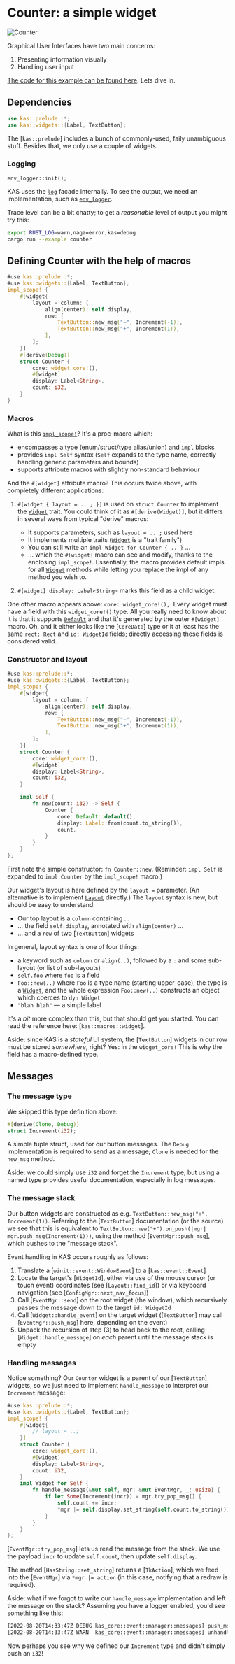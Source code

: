 # Counter: a simple widget

![Counter](screenshots/counter.png)

Graphical User Interfaces have two main concerns:

1.  Presenting information visually
2.  Handling user input

[The code for this example can be found here](https://github.com/kas-gui/tutorials/blob/master/examples/counter.rs). Lets dive in.

## Dependencies

```rust
use kas::prelude::*;
use kas::widgets::{Label, TextButton};
```
The [`kas::prelude`] includes a bunch of commonly-used, faily unambiguous stuff.
Besides that, we only use a couple of widgets.

### Logging

```
env_logger::init();
```
KAS uses the [`log`](https://crates.io/crates/log) facade internally. To see the
output, we need an implementation, such as
[`env_logger`](https://crates.io/crates/env_logger).

Trace level can be a bit chatty; to get a *reasonable* level of output you might
try this:
```sh
export RUST_LOG=warn,naga=error,kas=debug
cargo run --example counter
```

## Defining Counter with the help of macros

```rust
#use kas::prelude::*;
#use kas::widgets::{Label, TextButton};
impl_scope! {
    #[widget{
        layout = column: [
            align(center): self.display,
            row: [
                TextButton::new_msg("−", Increment(-1)),
                TextButton::new_msg("+", Increment(1)),
            ],
        ];
    }]
    #[derive(Debug)]
    struct Counter {
        core: widget_core!(),
        #[widget]
        display: Label<String>,
        count: i32,
    }
}
```

### Macros

What is this [`impl_scope!`](https://docs.rs/impl-tools/latest/impl_tools/macro.impl_scope.html)? It's a proc-macro which:

-   encompasses a type (enum/struct/type alias/union) and `impl` blocks
-   provides `impl Self` syntax (`Self` expands to the type name, correctly
    handling generic parameters and bounds)
-   supports attribute macros with slightly non-standard behaviour

And the `#[widget]` attribute macro? This occurs twice above, with completely
different applications:

1.  `#[widget { layout = .. ; }]` is used on `struct Counter` to implement the
    [`Widget`] trait.
    You could think of it as `#[derive(Widget)]`, but it differs in several
    ways from typical "derive" macros:

    -   It supports parameters, such as `layout = .. ;` used here
    -   It implements multiple traits ([`Widget`] is a "trait family")
    -   You can still write an `impl Widget for Counter { .. }` ...
    -   ... which the `#[widget]` macro can see and modify, thanks to the enclosing
        `impl_scope!`. Essentially, the macro provides default impls for all
        [`Widget`] methods while letting you replace the impl of any method you
        wish to.
2.  `#[widget] display: Label<String>` marks this field as a child widget.

One other macro appears above: `core: widget_core!(),`. Every widget must have
a field with this `widget_core!()` type. All you really need to know about it is
that it supports [`Default`] and that it's generated by the outer `#[widget]`
macro. Oh, and it either looks like the [`CoreData`] type or it at least has the
same `rect: Rect` and `id: WidgetId` fields; directly accessing these fields is
considered valid.

### Constructor and layout

```rust
#use kas::prelude::*;
#use kas::widgets::{Label, TextButton};
impl_scope! {
    #[widget{
        layout = column: [
            align(center): self.display,
            row: [
                TextButton::new_msg("−", Increment(-1)),
                TextButton::new_msg("+", Increment(1)),
            ],
        ];
    }]
    struct Counter {
        core: widget_core!(),
        #[widget]
        display: Label<String>,
        count: i32,
    }

    impl Self {
        fn new(count: i32) -> Self {
            Counter {
                core: Default::default(),
                display: Label::from(count.to_string()),
                count,
            }
        }
    }
};
```

First note the simple constructor: `fn Counter::new`. (Reminder: `impl Self`
is expanded to `impl Counter` by the `impl_scope!` macro.)

Our widget's layout is here defined by the `layout =` parameter.
(An alternative is to implement [`Layout`] directly.)
The `layout` syntax is new, but should be easy to understand:

-   Our top layout is a `column` containing ...
-   ... the field `self.display`, annotated with `align(center)` ...
-   ... and a `row` of two [`TextButton`] widgets

In general, layout syntax is one of four things:

-   a keyword such as `column` or `align(..)`, followed by a `:` and some
    sub-layout (or list of sub-layouts)
-   `self.foo` where `foo` is a field
-   `Foo::new(..)` where `Foo` is a type name (starting upper-case), the type is
    a [`Widget`], and the whole expression `Foo::new(..)` constructs an object
    which coerces to `dyn Widget`
-   `"blah blah"` — a simple label

It's a *bit* more complex than this, but that should get you started. You can
read the reference here: [`kas::macros::widget`].

Aside: since KAS is a *stateful* UI system, the [`TextButton`] widgets in our
row must be stored *somewhere*, right? Yes: in the `widget_core!`
This is why the field has a macro-defined type.

## Messages

### The message type

We skipped this type definition above:
```rust
#[derive(Clone, Debug)]
struct Increment(i32);
```
A simple tuple struct, used for our button messages. The `Debug` implementation
is required to send as a message; `Clone` is needed for the `new_msg` method.

Aside: we could simply use `i32` and forget the `Increment` type, but using a
named type provides useful documentation, especially in log messages.

### The message stack

Our button widgets are constructed as e.g. `TextButton::new_msg("+", Increment(1))`.
Referring to the [`TextButton`] documentation (or the source) we see that
this is equivalent to `TextButton::new("+").on_push(|mgr| mgr.push_msg(Increment(1)))`,
using the method [`EventMgr::push_msg`], which pushes to the "message stack".

Event handling in KAS occurs roughly as follows:

1.  Translate a [`winit::event::WindowEvent`] to a [`kas::event::Event`]
2.  Locate the target's [`WidgetId`], either via use of the mouse cursor (or
    touch event) coordinates (see [`Layout::find_id`]) or via keyboard
    navigation (see [`ConfigMgr::next_nav_focus`])
3.  Call [`EventMgr::send`] on the root widget (the window), which recursively
    passes the message down to the target `id: WidgetId`
4.  Call [`Widget::handle_event`] on the target widget ([`TextButton`] may call
    [`EventMgr::push_msg`] here, depending on the event)
5.  Unpack the recursion of step (3) to head back to the root, calling
    [`Widget::handle_message`] on *each* parent until the message stack is empty

### Handling messages

Notice something? Our `Counter` widget is a parent of our [`TextButton`] widgets, so
we just need to implement `handle_message` to interpret our `Increment` message:
```rust
#use kas::prelude::*;
#use kas::widgets::{Label, TextButton};
impl_scope! {
    #[widget{
        // layout = ..;
    }]
    struct Counter {
        core: widget_core!(),
        #[widget]
        display: Label<String>,
        count: i32,
    }
    impl Widget for Self {
        fn handle_message(&mut self, mgr: &mut EventMgr, _: usize) {
            if let Some(Increment(incr)) = mgr.try_pop_msg() {
                self.count += incr;
                *mgr |= self.display.set_string(self.count.to_string());
            }
        }
    }
};
```
[`EventMgr::try_pop_msg`] lets us read the message from the stack. We use the
payload `incr` to update `self.count`, then update `self.display`.

The method [`HasString::set_string`] returns a [`TkAction`], which we feed into
the [`EventMgr`] via `*mgr |= action` (in this case, notifying that a redraw is
required).

Aside: what if we forgot to write our `handle_message` implementation and left
the message on the stack? Assuming you have a logger enabled, you'd see
something like this:
```sh
[2022-08-20T14:33:47Z DEBUG kas_core::event::manager::messages] push_msg: counter::main::Increment::Increment(1)
[2022-08-20T14:33:47Z WARN  kas_core::event::manager::messages] unhandled: counter::main::Increment::Increment(1)
```
Now perhaps you see why we defined our `Increment` type and didn't simply push an `i32`!

[`Default`]: https://doc.rust-lang.org/nightly/std/default/trait.Default.html
[`Widget`]: https://docs.rs/kas/latest/kas/trait.Widget.html
[`Layout`]: https://docs.rs/kas/latest/kas/trait.Layout.html

